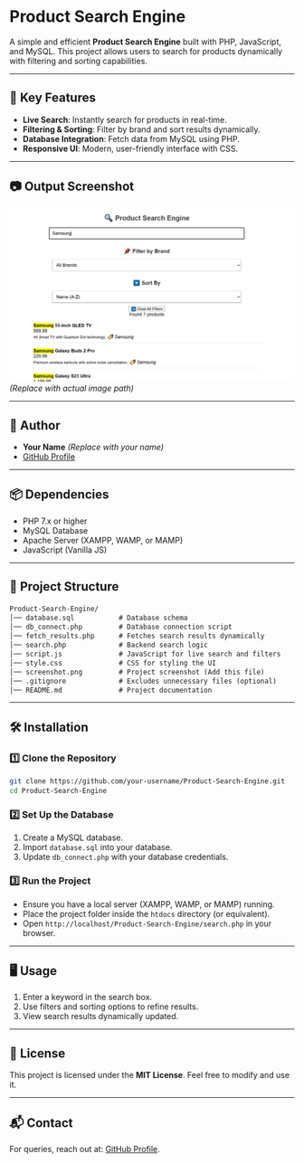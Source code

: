 # Product Search Engine

A simple and efficient **Product Search Engine** built with PHP, JavaScript, and MySQL. This project allows users to search for products dynamically with filtering and sorting capabilities.

---

## 📌 Key Features
- **Live Search**: Instantly search for products in real-time.
- **Filtering & Sorting**: Filter by brand and sort results dynamically.
- **Database Integration**: Fetch data from MySQL using PHP.
- **Responsive UI**: Modern, user-friendly interface with CSS.

---

## 📷 Output Screenshot
![Product Search Engine Screenshot](screenshot.png) *(Replace with actual image path)*

---

## 👤 Author
- **Your Name** *(Replace with your name)*
- [GitHub Profile](https://github.com/your-username)

---

## 📦 Dependencies
- PHP 7.x or higher
- MySQL Database
- Apache Server (XAMPP, WAMP, or MAMP)
- JavaScript (Vanilla JS)

---

## 📂 Project Structure
```
Product-Search-Engine/
│── database.sql           # Database schema
│── db_connect.php         # Database connection script
│── fetch_results.php      # Fetches search results dynamically
│── search.php             # Backend search logic
│── script.js              # JavaScript for live search and filters
│── style.css              # CSS for styling the UI
│── screenshot.png         # Project screenshot (Add this file)
│── .gitignore             # Excludes unnecessary files (optional)
│── README.md              # Project documentation
```

---

## 🛠 Installation
### 1️⃣ Clone the Repository
```sh
git clone https://github.com/your-username/Product-Search-Engine.git
cd Product-Search-Engine
```

### 2️⃣ Set Up the Database
1. Create a MySQL database.
2. Import `database.sql` into your database.
3. Update `db_connect.php` with your database credentials.

### 3️⃣ Run the Project
- Ensure you have a local server (XAMPP, WAMP, or MAMP) running.
- Place the project folder inside the `htdocs` directory (or equivalent).
- Open `http://localhost/Product-Search-Engine/search.php` in your browser.

---

## 🖥 Usage
1. Enter a keyword in the search box.
2. Use filters and sorting options to refine results.
3. View search results dynamically updated.

---

## 📝 License
This project is licensed under the **MIT License**. Feel free to modify and use it.

---

## 📬 Contact
For queries, reach out at: [GitHub Profile](https://github.com/henaviralpatel).
```

